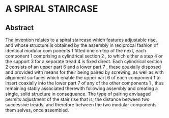 # A SPIRAL STAIRCASE

## Abstract
The invention relates to a spiral staircase which features adjustable rise, and whose structure is obtained by the assembly in reciprocal fashion of identical modular com ponents 1 fitted one on top of the next, each component 1 comprising a cylindrical section 2 , to which either a step 4 or the support 3 for a separate tread 4 is fixed direct. Each cylindrical section 2 consists of an upper part 6 and a lower part 7 , these coaxially disposed and provided with means for their being paired by screwing, as well as with alignment surfaces which enable the upper part 6 of each component 1 to insert coaxially into the lower part 7 of any of the other components 1 , thus remaining stably associated therewith following assembly and creating a single, solid structure in consequence. The type of pairing envisaged permits adjustment of the stair rise that is, the distance between two successive treads, and therefore between the two modular components them selves, once assembled.